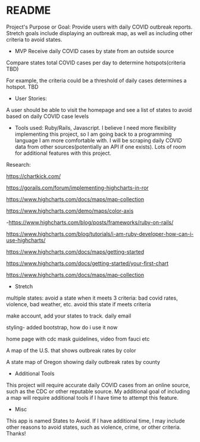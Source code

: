 # README

Project's Purpose or Goal: Provide users with daily COVID outbreak reports. Stretch goals include displaying an outbreak map, as well as including other criteria to avoid states.

* MVP 
Receive daily COVID cases by state from an outside source

Compare states total COVID cases per day to determine hotspots(criteria TBD)

For example, the criteria could be a threshold of daily cases determines a hotspot. TBD

* User Stories:

A user should be able to visit the homepage and see a list of states to avoid based on daily COVID case levels

* Tools used:
Ruby/Rails, Javascript. I believe I need more flexibility implementing this project, so I am going back to a programming language I am more comfortable with. I will be scraping daily COVID data from other sources(potentially an API if one exists). Lots of room for additional features with this project.


Research: 

https://chartkick.com/

https://gorails.com/forum/implementing-highcharts-in-ror

https://www.highcharts.com/docs/maps/map-collection

https://www.highcharts.com/demo/maps/color-axis

-https://www.highcharts.com/blog/posts/frameworks/ruby-on-rails/

https://www.highcharts.com/blog/tutorials/i-am-ruby-developer-how-can-i-use-highcharts/

https://www.highcharts.com/docs/maps/getting-started

https://www.highcharts.com/docs/getting-started/your-first-chart

https://www.highcharts.com/docs/maps/map-collection

* Stretch

multiple states: avoid a state when it meets 3 criteria: bad covid rates, violence, bad weather, etc. avoid this state if meets criteria 


make account, add your states to track. daily email 

styling- added bootstrap, how do i use it now

home page with cdc mask guidelines, video from fauci etc

A map of the U.S. that shows outbreak rates by color

A state map of Oregon showing daily outbreak rates by county

* Additional Tools 

This project will require accurate daily COVID cases from an online source, such as the CDC or other reputable source. My additional goal of including a map will require additional tools if I have time to attempt this feature.

* Misc

This app is named States to Avoid. If I have additional time, I may include other reasons to avoid states, such as violence, crime, or other criteria. Thanks! 
